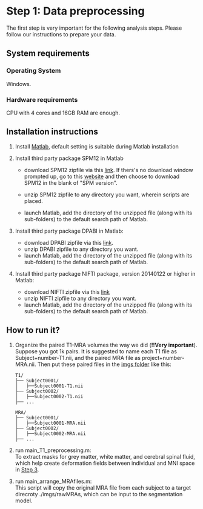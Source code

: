 # Step 1: Data preprocessing
The first step is very important for the following analysis steps. Please follow our instructions to prepare your data.

## System requirements
### Operating System
Windows.

### Hardware requirements
CPU with 4 cores and 16GB RAM are enough. 


## Installation instructions
1. Install [Matlab](https://www.mathworks.com/help/install/install-products.html), default setting is suitable during Matlab installation

2. Install third party package SPM12 in Matlab
	* download SPM12 zipfile via this [link](https://www.fil.ion.ucl.ac.uk/spm/download/restricted/eldorado/spm12.zip). If thers's no download window prompted up, go to this [website](https://www.fil.ion.ucl.ac.uk/spm/software/download/) and then choose to download SPM12 in the blank of "SPM version".
			
	* unzip SPM12 zipfile to any directory you want, wherein scripts are placed.
	* launch Matlab, add the directory of the unzipped file (along with its sub-folders) to the default search path of Matlab.

3. Install third party package DPABI in Matlab:
	* download DPABI zipfile via this [link](https://github.com/Chaogan-Yan/DPABI).
	* unzip DPABI zipfile to any directory you want.
	* launch Matlab, add the directory of the unzipped file (along with its sub-folders) to the default search path of Matlab.

4. Install third party package NIFTI package, version 20140122 or higher in Matlab:
	* download NIFTI zipfile via this [link](https://ww2.mathworks.cn/matlabcentral/fileexchange/8797-tools-for-nifti-and-analyze-image)
	* unzip NIFTI zipfile to any directory you want.
	* launch Matlab, add the directory of the unzipped file (along with its sub-folders) to the default search path of Matlab.

## How to run it?
1. 	Organize the paired T1-MRA volumes the way we did (**!!Very important**). Suppose you got 1k pairs. It is suggested to name each T1 file as Subject+number-T1.nii, and the paired MRA file as project+number-MRA.nii. Then put these paired files in the [imgs folder](./imgs/) like this: 
    ```
    T1/
    ├── Subject0001/
    │   ├──Subject0001-T1.nii
    ├── Subject0002/
    │   ├──Subject0002-T1.nii
    ├── ...
  
    MRA/
    ├── Subject0001/
    │   ├──Subject0001-MRA.nii
    ├── Subject0002/
    │   ├──Subject0002-MRA.nii
    ├── ...
    ```
2. run main_T1_preprocessing.m:  
	To extract masks for grey matter, white matter, and cerebral spinal fluid, which help create deformation fields between individual and MNI space in [Step 3](../3_feature_extraction/README.md).

3. run main_arrange_MRAfiles.m:  
	This script will copy the original MRA file from each subject to a target direcroty ./imgs/rawMRAs, which can be input to the segmentation model.
